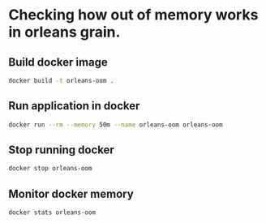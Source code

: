 # Checking how out of memory works in orleans grain.

## Build docker image

```sh
docker build -t orleans-oom .
```

## Run application in docker

```sh
docker run --rm --memory 50m --name orleans-oom orleans-oom 
```

## Stop running docker

```sh
docker stop orleans-oom
```

## Monitor docker memory

```sh
docker stats orleans-oom
```
